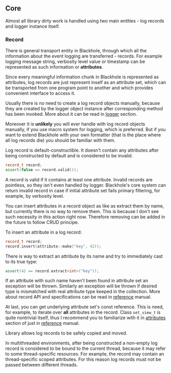 ## Core
Almost all library dirty work is handled using two main entities - log records
and logger instance itself.

### Record
There is general transport entity in Blackhole, through which all the
information about the event logging are transferred - records. For example
logging message string, verbosity level value or timestamp can be represented
as such information or **attributes**.

Since every meaningful information chunk in Blackhole is represented as
attributes, log records are just represent inself as an attribute set, which
can be transported from one program point to another and which provides
convenient interface to access it.

Usually there is no need to create a log record objects manually, because they
are created by the logger object instance after corresponding method has been
invoked. More about it can be read in [logger]() section.

Moreover it is **unlikely** you will ever handle with log record objects
manually, if you use macro system for logging, which is preferred. But if you
want to extend Blackhole with your own formatter (that is the place where all
log records die) you should be familiar with them.

Log record is default-constructible. It doesn't contain any attributes after
being constructed by default and is considered to be invalid.

~~~ cpp
record_t record;
assert(false == record.valid());
~~~

A record is valid if it contains at least one attribute. Invalid records are
pointless, so they isn't even handled by logger.
Blackhole's core system can return invalid record in case if initial attribute
set fails primary filtering, for example, by verbosity level.

You can insert attributes in a record object as like as extract them by name,
but currently there is no way to remove them. This is because I don't see such
necessity in this action right now. Therefore removing can be added in the
future to follow CRUD principe.

To insert an attribute in a log record:

~~~ cpp
record_t record;
record.insert(attribute::make("key", 42));
~~~

There is way to extract an attribute by its name and try to immediately cast to
its true type:

~~~ cpp
assert(42 == record.extract<int>("key"));
~~~

If an attribute with such name haven't been found in attribute set an exception
will be thrown. Similarly an exception will be thrown if desired type is
mismatched with real attribute type keeped in the collection. More about
record API and specifications can be read in [reference]() manual.

At last, you can get underlying attribute set's const reference. This is need,
for example, to iterate over **all** attributes in the record.
Class `set_view_t` is quite nontrivial itself, thus I recommend you to
familiarize with it in [attributes]() section of just in [reference]() manual.

Library allows log records to be safely copied and moved.

In multithreaded environments, after being constructed a non-empty log record
is considered to be bound to the current thread, because it may refer to some
thread-specific resources.
For example, the record may contain an thread-specific scoped attributes.
For this reason log records must not be passed between different threads.
